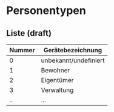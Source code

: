 # Personentypen

## Liste (draft)

| Nummer | Gerätebezeichnung     |
| ------ | --------------------- |
| 0      | unbekannt/undefiniert |
| 1      | Bewohner              |
| 2      | Eigentümer            |
| 3      | Verwaltung            |
| ..     | ...                   |
